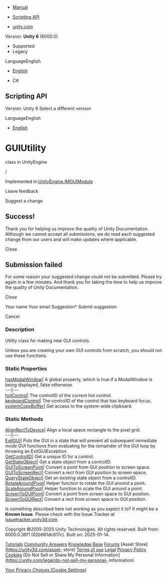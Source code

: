 [ ]()

  * [Manual](../Manual/index.html)
  * [Scripting API](../ScriptReference/index.html)

  * [unity.com](https://unity.com/)

Version: **Unity 6** (6000.0)

  * Supported
  * Legacy

LanguageEnglish

  * [English]()

  * C#

[ ](https://docs.unity3d.com)

## Scripting API

Version: Unity 6 Select a different version

LanguageEnglish

  * [English]()

# GUIUtility

class in UnityEngine

/

Implemented in:[UnityEngine.IMGUIModule](UnityEngine.IMGUIModule.html)

Leave feedback

Suggest a change

## Success!

Thank you for helping us improve the quality of Unity Documentation. Although
we cannot accept all submissions, we do read each suggested change from our
users and will make updates where applicable.

Close

## Submission failed

For some reason your suggested change could not be submitted. Please <a>try
again</a> in a few minutes. And thank you for taking the time to help us
improve the quality of Unity Documentation.

Close

Your name Your email Suggestion* Submit suggestion

Cancel

[ ]()

### Description

Utility class for making new GUI controls.

Unless you are creating your own GUI controls from scratch, you should not use
these functions.

### Static Properties

[hasModalWindow](GUIUtility-hasModalWindow.html)| A global property, which is
true if a ModalWindow is being displayed, false otherwise.  
---|---  
[hotControl](GUIUtility-hotControl.html)| The controlID of the current hot
control.  
[keyboardControl](GUIUtility-keyboardControl.html)| The controlID of the
control that has keyboard focus.  
[systemCopyBuffer](GUIUtility-systemCopyBuffer.html)| Get access to the
system-wide clipboard.  
  
### Static Methods

[AlignRectToDevice](GUIUtility.AlignRectToDevice.html)| Align a local space
rectangle to the pixel grid.  
---|---  
[ExitGUI](GUIUtility.ExitGUI.html)| Puts the GUI in a state that will prevent
all subsequent immediate mode GUI functions from evaluating for the remainder
of the GUI loop by throwing an ExitGUIException.  
[GetControlID](GUIUtility.GetControlID.html)| Get a unique ID for a control.  
[GetStateObject](GUIUtility.GetStateObject.html)| Get a state object from a
controlID.  
[GUIToScreenPoint](GUIUtility.GUIToScreenPoint.html)| Convert a point from GUI
position to screen space.  
[GUIToScreenRect](GUIUtility.GUIToScreenRect.html)| Convert a rect from GUI
position to screen space.  
[QueryStateObject](GUIUtility.QueryStateObject.html)| Get an existing state
object from a controlID.  
[RotateAroundPivot](GUIUtility.RotateAroundPivot.html)| Helper function to
rotate the GUI around a point.  
[ScaleAroundPivot](GUIUtility.ScaleAroundPivot.html)| Helper function to scale
the GUI around a point.  
[ScreenToGUIPoint](GUIUtility.ScreenToGUIPoint.html)| Convert a point from
screen space to GUI position.  
[ScreenToGUIRect](GUIUtility.ScreenToGUIRect.html)| Convert a rect from screen
space to GUI position.  
  
Is something described here not working as you expect it to? It might be a
**Known Issue**. Please check with the Issue Tracker at
[issuetracker.unity3d.com](https://issuetracker.unity3d.com).

Copyright ©2005-2025 Unity Technologies. All rights reserved. Built from:
6000.0.36f1 (02b661dc617c). Built on: 2025-01-14.

[Tutorials](https://unity3d.com/learn) [Community
Answers](https://answers.unity3d.com) [Knowledge
Base](https://support.unity3d.com/hc/en-us)
[Forums](https://forum.unity3d.com) [Asset Store](https://unity3d.com/asset-
store) [Terms of use](https://docs.unity3d.com/Manual/TermsOfUse.html)
[Legal](https://unity.com/legal) [Privacy
Policy](https://unity.com/legal/privacy-policy)
[Cookies](https://unity.com/legal/cookie-policy) [Do Not Sell or Share My
Personal Information](https://unity.com/legal/do-not-sell-my-personal-
information)

[Your Privacy Choices (Cookie Settings)](javascript:void\(0\);)

